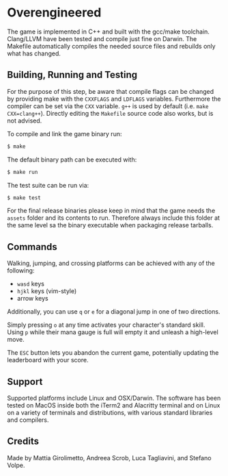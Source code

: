 # Overengineered

The game is implemented in C++ and built with the gcc/make toolchain. Clang/LLVM
have been tested and compile just fine on Darwin. The Makefile automatically
compiles the needed source files and rebuilds only what has changed.

## Building, Running and Testing

For the purpose of this step, be aware that compile flags can be changed by
providing make with the `CXXFLAGS` and `LDFLAGS` variables. Furthermore the
compiler can be set via the `CXX` variable. `g++` is used by default
(i.e. `make CXX=clang++`). Directly editing the `Makefile` source code also
works, but is not advised.

To compile and link the game binary run:

```sh
$ make
```

The default binary path can be executed with:

```sh
$ make run
```

The test suite can be run via:

```sh
$ make test
```

For the final release binaries please keep in mind that the game needs the `assets`
folder and its contents to run. Therefore always include this folder at the same
level sa the binary executable when packaging release tarballs.

## Commands

Walking, jumping, and crossing platforms can be achieved with any of the following:
* `wasd` keys
* `hjkl` keys (vim-style)
* arrow keys

Additionally, you can use `q` or `e` for a diagonal jump in one of two directions.

Simply pressing `o` at any time activates your character's standard skill. Using `p` while their mana gauge is full will empty it and unleash a high-level move.

The `ESC` button lets you abandon the current game, potentially updating the leaderboard with your score.

## Support

Supported platforms include Linux and OSX/Darwin. The software has been tested
on MacOS inside both the iTerm2 and Alacritty terminal and on Linux on a variety
of terminals and distributions, with various standard libraries and compilers.

## Credits

Made by Mattia Girolimetto, Andreea Scrob, Luca Tagliavini, and Stefano Volpe.
